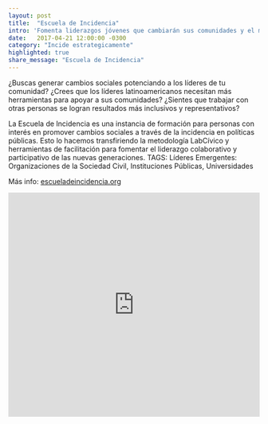 ```yaml
---
layout: post
title:  "Escuela de Incidencia"
intro: 'Fomenta liderazgos jóvenes que cambiarán sus comunidades y el mundo con metodologías de incidencia pública.'
date:   2017-04-21 12:00:00 -0300
category: "Incide estrategicamente"
highlighted: true
share_message: "Escuela de Incidencia"
---
```

¿Buscas generar cambios sociales potenciando a los líderes de tu comunidad? ¿Crees que los líderes latinoamericanos necesitan más herramientas para apoyar a sus comunidades? ¿Sientes que trabajar con otras personas se logran resultados más inclusivos y representativos?

La Escuela de Incidencia es una instancia de formación para personas con interés en promover cambios sociales a través de la incidencia en políticas públicas. Esto lo hacemos transfiriendo la metodología LabCívico y herramientas de facilitación para fomentar el liderazgo colaborativo y participativo de las nuevas generaciones. TAGS: Líderes Emergentes: Organizaciones de la Sociedad Civil, Instituciones Públicas, Universidades

Más info: [escueladeincidencia.org](https://escueladeincidencia.org/)

<iframe width="100%" height="450" src="https://www.youtube.com/embed/pjhujdZiGfg" frameborder="0" allow="autoplay; encrypted-media" allowfullscreen></iframe>

